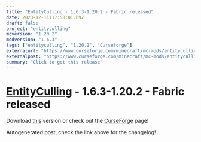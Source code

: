 ```yaml
---
title: "EntityCulling - 1.6.3-1.20.2 - Fabric released"
date: 2023-12-11T17:58:01.69Z
draft: false
project: "entityculling"
mcversion: "1.20.2"
modversion: "1.6.3"
tags: ["entityculling", "1.20.2", "Curseforge"]
externalurl: "https://www.curseforge.com/minecraft/mc-mods/entityculling/files/4949697"
externalpost: "https://www.curseforge.com/minecraft/mc-mods/entityculling/files/4949697"
summary: "Click to get this release"
---
```

# [EntityCulling](/project/entityculling) - 1.6.3-1.20.2 - Fabric released
Download [this](https://www.curseforge.com/minecraft/mc-mods/entityculling/files/4949697) version or check out the [CurseForge](https://www.curseforge.com/minecraft/mc-mods/entityculling) page!

Autogenerated post, check the link above for the changelog!
